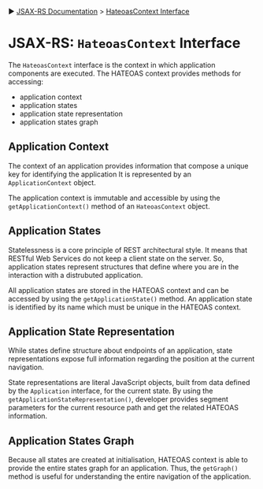 :arrow_forward: [JSAX-RS Documentation](./jsax-rs-reference.md) > [HateoasContext Interface](./jsax-rs-hateoascontext-interface.md)

# JSAX-RS: `HateoasContext` Interface

The `HateoasContext` interface is the context in which application components are executed. The HATEOAS context provides methods for accessing:

- application context
- application states
- application state representation
- application states graph

## Application Context

The context of an application provides information that compose a unique key for identifying the application It is represented by an `ApplicationContext` object.

The application context is immutable and accessible by using the `getApplicationContext()` method of an `HateoasContext` object.

## Application States

Statelessness is a core principle of REST architectural style. It means that RESTful Web Services do not keep a client state on the server. So, application states represent structures that define where you are in the interaction with a distrubuted application.

All application states are stored in the HATEOAS context and can be accessed by using the `getApplicationState()` method. An application state is identified by its name which must be unique in the HATEOAS context.

## Application State Representation

While states define structure about endpoints of an application, state representations expose full information regarding the position at the current navigation. 

State representations are literal JavaScript objects, built from data defined by the `Application` interface, for the current state. By using the `getApplicationStateRepresentation()`, developer provides segment parameters for the current resource path and get the related HATEOAS information.

## Application States Graph

Because all states are created at initialisation, HATEOAS context is able to provide the entire states graph for an application. Thus, the `getGraph()` method is useful for understanding the entire navigation of the application.